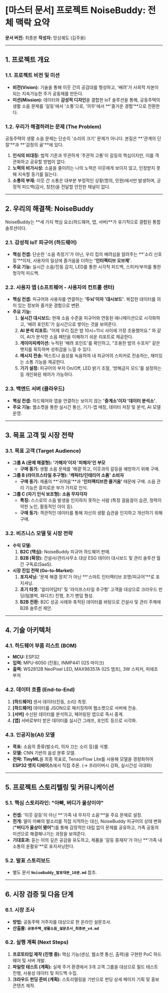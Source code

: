 # [마스터 문서] 프로젝트 NoiseBuddy: 전체 맥락 요약

**문서 버전:** 최종본
**작성자:** 망상궤도 (김주용)

---

## 1. 프로젝트 개요

### 1.1. 프로젝트 비전 및 미션

*   **비전(Vision):** 기술을 통해 이웃 간의 공감대를 형성하고, '배려'가 사회적 자본이 되는 지속가능한 주거 공동체를 만든다.
*   **미션(Mission):** 데이터와 **감성적 디자인**을 결합한 IoT 솔루션을 통해, 공동주택의 생활 소음 문제를 '갈등'에서 '소통'으로, '의무'에서 **'즐거운 경험'**으로 전환한다.

### 1.2. 우리가 해결하려는 문제 (The Problem)

공동주택의 생활 소음 문제는 단순히 '소리의 크기' 문제가 아니다. 본질은 **'관계의 단절'**과 **'감정의 골'**에 있다.

1.  **인식의 비대칭:** 법적 기준과 무관하게 '주관적 고통'이 갈등의 핵심이지만, 이를 객관화하고 공유할 방법이 없다.
2.  **노력의 비가시성:** 소음을 줄이려는 나의 노력은 이웃에게 보이지 않고, 인정받지 못해 지속할 동기를 잃는다.
3.  **소통의 부재:** 이웃 간 소통은 대부분 부정적인 상황(항의, 민원)에서만 발생하며, 긍정적 피드백(감사, 칭찬)을 전달할 안전한 채널이 없다.

---

## 2. 우리의 해결책: NoiseBuddy

NoiseBuddy는 **세 가지 핵심 요소(하드웨어, 앱, 서버)**가 유기적으로 결합된 통합 솔루션이다.

### 2.1. 감성적 IoT 피규어 (하드웨어)
*   **핵심 컨셉:** 단순한 '소음 측정기'가 아닌, 우리 집의 배려심을 알려주는 **'소리 신호등'**이자, 사용자의 일상에 즐거움을 더하는 **'인터랙티브 오브제'**.
*   **주요 기능:** 실시간 소음/진동 감지, LED를 통한 시각적 피드백, 스피커/부저를 통한 청각적 피드백.

### 2.2. 사용자 앱 (소프트웨어 - 사용자의 컨트롤 센터)
*   **핵심 컨셉:** 피규어와 사용자를 연결하는 **'두뇌'이자 '대시보드'**. 복잡한 데이터를 의미 있는 정보와 즐거운 경험으로 변환.
*   **주요 기능:**
    1.  **실시간 대시보드:** 현재 소음 수준을 피규어와 연동된 애니메이션으로 시각화하고, '배려 포인트'가 실시간으로 쌓이는 것을 보여준다.
    2.  **AI 분석 리포트:** "어제 우리 집은 밤 10시~11시 사이에 가장 조용했어요." 와 같이, AI가 분석한 소음 패턴을 이해하기 쉬운 리포트로 제공한다.
    3.  **게이미피케이션:** 누적된 '배려 포인트'를 확인하고, "조용한 밤의 수호자" 같은 뱃지를 획득하며 성취감을 느낄 수 있다.
    4.  **메시지 전송:** 텍스트나 음성을 녹음하여 내 피규어의 스피커로 전송하는, 재미있는 소통 기능을 제공한다.
    5.  **기기 설정:** 피규어의 부저 On/Off, LED 밝기 조절, '방해금지 모드'를 설정하는 등 개인화된 제어가 가능하다.

### 2.3. 백엔드 서버 (클라우드)
*   **핵심 컨셉:** 하드웨어와 앱을 연결하는 보이지 않는 **'중계소'이자 '데이터 분석소'**.
*   **주요 기능:** 웹소켓을 통한 실시간 통신, 기기-앱 매칭, 데이터 저장 및 분석, AI 모델 운영.

---

## 3. 목표 고객 및 시장 전략

### 3.1. 목표 고객 (Target Audience)

*   **그룹 A (문제 해결형): '가해자'이자 '피해자'인 부모**
    *   **구매 동기:** 생활 소음 문제를 '해결'하고, 이웃과의 갈등을 예방하기 위해 구매.
*   **그룹 B (라이프스타일 추구형): '캐릭터/인테리어 소품' 소비자**
    *   **구매 동기:** 제품의 **'귀여움'**과 **'인터랙티브한 즐거움'** 때문에 구매. 소음 관리 기능은 흥미로운 부가 가치로 인식.
*   **그룹 C (자기 인식 보조형): 소음 무자각자**
    *   **특징:** 스스로의 소음 발생을 인지하지 못하는 사람 (특정 걸음걸이 습관, 청력이 약한 노인, 활동적인 아이 등).
    *   **구매 동기:** 객관적인 데이터를 통해 자신의 생활 습관을 인지하고 개선하기 위해 구매.

### 3.2. 비즈니스 모델 및 시장 전략

*   **수익 모델:**
    1.  **B2C (핵심):** NoiseBuddy 피규어 하드웨어 판매.
    2.  **B2B (확장):** 건설사/관리사무소 대상 ESG 데이터 대시보드 및 관리 솔루션 월간 구독료(SaaS).
*   **시장 진입 전략 (Go-to-Market):**
    1.  **포지셔닝:** '문제 해결 장치'가 아닌 **'스마트 인터랙티브 조명/피규어'**로 포지셔닝.
    2.  **초기 타겟:** '얼리어답터' 및 '라이프스타일 추구형' 고객을 대상으로 크라우드 펀딩(텀블벅, 와디즈) 진행, 초기 팬덤 형성.
    3.  **B2B 전환:** B2C 성공 사례와 축적된 데이터를 바탕으로 건설사 및 관리 주체에 B2B 솔루션 제안.

---

## 4. 기술 아키텍처

### 4.1. 하드웨어 부품 리스트 (BOM)
*   **MCU:** ESP32
*   **입력:** MPU-6050 (진동), INMP441 (I2S 마이크)
*   **출력:** WS2812B NeoPixel LED, MAX98357A (I2S 앰프), 3W 스피커, 피에조 부저

### 4.2. 데이터 흐름 (End-to-End)
1.  **[하드웨어]** 센서 데이터(진동, 소리) 측정.
2.  **[하드웨어]** 데이터를 JSON으로 패키징하여 웹소켓으로 서버에 전송.
3.  **[서버]** 수신된 데이터를 분석하고, 페어링된 앱으로 즉시 중계.
4.  **[앱]** 서버로부터 받은 데이터를 실시간 그래프, 포인트 등으로 시각화.

### 4.3. 인공지능(AI) 모델
*   **목표:** 소음의 종류(발소리, 의자 끄는 소리 등)를 식별.
*   **모델:** CNN 기반의 음성 분류 모델.
*   **전략:** **TinyML**을 최종 목표로, TensorFlow Lite를 사용해 모델을 경량화하여 **ESP32 엣지 디바이스**에서 직접 추론. (→ 프라이버시 강화, 실시간성 극대화)

---

## 5. 프로젝트 스토리텔링 및 커뮤니케이션

### 5.1. 핵심 스토리라인: "아빠, 버디가 울상이야"
*   **컨셉:** '이웃 갈등'이 아닌 **'가족 내 무자각 소음'**을 주요 문제로 설정.
*   **전개:** 딸이 아빠의 발소리를 직접 지적하는 대신, NoiseBuddy 피규어의 상태 변화(**"버디가 울상이 됐어"**)를 통해 감정적인 대립 없이 문제를 공유하고, 가족 공동의 미션으로 해결해나가는 과정을 보여준다.
*   **기대효과:** 듣는 이의 깊은 공감을 유도하고, 제품을 '갈등 중재자'가 아닌 **'가족 내 소통의 윤활유'**로 포지셔닝한다.

### 5.2. 발표 스토리보드
*   별도 문서 **`NoiseBuddy_발표대본_10분.md`** 참조.

---

## 6. 시장 검증 및 다음 단계

### 6.1. 시장 조사
*   **방법:** 공동주택 거주자를 대상으로 한 온라인 설문조사.
*   **산출물:** **`공동주택_생활소음_설문조사_최종본_v4.md`**

### 6.2. 실행 계획 (Next Steps)
1.  **프로토타입 제작 (진행 중):** 핵심 기능(센싱, 웹소켓 통신, 출력)을 구현한 PoC 하드웨어 및 서버 개발.
2.  **파일럿 테스트 (계획):** 실제 주거 환경에서 3개 고객 그룹을 대상으로 필드 테스트 진행, 사용성 데이터 및 피드백 수집.
3.  **크라우드 펀딩 준비 (계획):** 스토리텔링을 기반으로 펀딩 상세 페이지 기획 및 홍보 콘텐츠 제작.